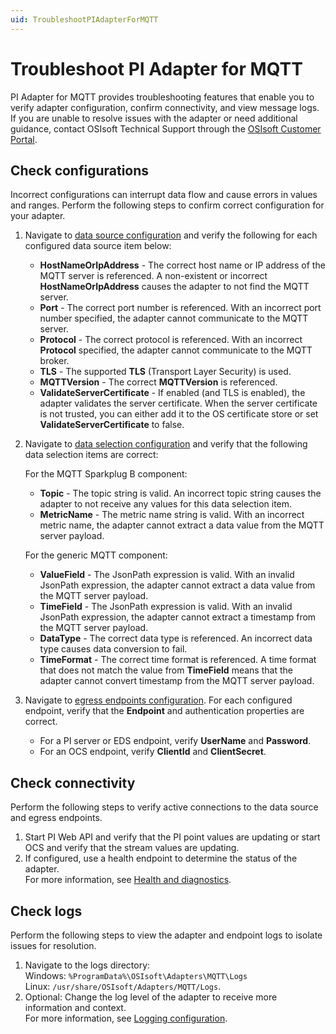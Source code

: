 ```yaml
---
uid: TroubleshootPIAdapterForMQTT
---
```


# Troubleshoot PI Adapter for MQTT

PI Adapter for MQTT provides troubleshooting features that enable you to verify adapter configuration, confirm connectivity, and view message logs. If you are unable to resolve issues with the adapter or need additional guidance, contact OSIsoft Technical Support through the [OSIsoft Customer Portal](https://my.osisoft.com/).

## Check configurations

Incorrect configurations can interrupt data flow and cause errors in values and ranges. Perform the following steps to confirm correct configuration for your adapter.

1. Navigate to [data source configuration](xref:PIAdapterForMQTTDataSourceConfiguration) and verify the following for each configured data source item below:

    * **HostNameOrIpAddress** - The correct host name or IP address of the MQTT server is referenced. A non-existent or incorrect **HostNameOrIpAddress** causes the adapter to not find the MQTT server.
    * **Port** - The correct port number is referenced. With an incorrect port number specified, the adapter cannot communicate to the MQTT server.
    * **Protocol** - The correct protocol is referenced. With an incorrect **Protocol** specified, the adapter cannot communicate to the MQTT broker.
    * **TLS** - The supported **TLS** (Transport Layer Security) is used.
    * **MQTTVersion** - The correct **MQTTVersion** is referenced.
    * **ValidateServerCertificate** - If enabled (and TLS is enabled), the adapter validates the server certificate. When the server certificate is not trusted, you can either add it to the OS certificate store or set **ValidateServerCertificate** to false.

1. Navigate to [data selection configuration](xref:PIAdapterForMQTTDataSelectionConfiguration) and verify that the following data selection items are correct:

    For the MQTT Sparkplug B component:
    * **Topic** - The topic string is valid. An incorrect topic string causes the adapter to not receive any values for this data selection item.
    * **MetricName** - The metric name string is valid. With an incorrect metric name, the adapter cannot extract a data value from the MQTT server payload.

    For the generic MQTT component:
    * **ValueField** - The JsonPath expression is valid. With an invalid JsonPath expression, the adapter cannot extract a data value from the MQTT server payload.
    * **TimeField** - The JsonPath expression is valid. With an invalid JsonPath expression, the adapter cannot extract a timestamp from the MQTT server payload.
    * **DataType** - The correct data type is referenced. An incorrect data type causes data conversion to fail.
    * **TimeFormat** - The correct time format is referenced. A time format that does not match the value from **TimeField** means that the adapter cannot convert timestamp from the MQTT server payload.

3. Navigate to [egress endpoints configuration](xref:EgressEndpointsConfiguration). For each configured endpoint, verify that the **Endpoint** and authentication properties are correct.

    * For a PI server or EDS endpoint, verify **UserName** and **Password**.
    * For an OCS endpoint, verify **ClientId** and **ClientSecret**.

## Check connectivity

Perform the following steps to verify active connections to the data source and egress endpoints.

1. Start PI Web API and verify that the PI point values are updating or start OCS and verify that the stream values are updating.
2. If configured, use a health endpoint to determine the status of the adapter.<br>For more information, see [Health and diagnostics](xref:HealthAndDiagnostics).

## Check logs

Perform the following steps to view the adapter and endpoint logs to isolate issues for resolution.

1. Navigate to the logs directory:<br>
    Windows: `%ProgramData%\OSIsoft\Adapters\MQTT\Logs`<br>
    Linux: `/usr/share/OSIsoft/Adapters/MQTT/Logs`.
2. Optional: Change the log level of the adapter to receive more information and context.<br>For more information, see [Logging configuration](xref:LoggingConfiguration).
